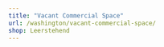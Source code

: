 ```yaml
---
title: "Vacant Commercial Space"
url: /washington/vacant-commercial-space/
shop: Leerstehend
---
```

